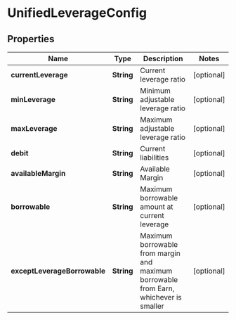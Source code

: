 
# UnifiedLeverageConfig

## Properties

Name | Type | Description | Notes
------------ | ------------- | ------------- | -------------
**currentLeverage** | **String** | Current leverage ratio |  [optional]
**minLeverage** | **String** | Minimum adjustable leverage ratio |  [optional]
**maxLeverage** | **String** | Maximum adjustable leverage ratio |  [optional]
**debit** | **String** | Current liabilities |  [optional]
**availableMargin** | **String** | Available Margin |  [optional]
**borrowable** | **String** | Maximum borrowable amount at current leverage |  [optional]
**exceptLeverageBorrowable** | **String** | Maximum borrowable from margin and maximum borrowable from Earn, whichever is smaller |  [optional]

